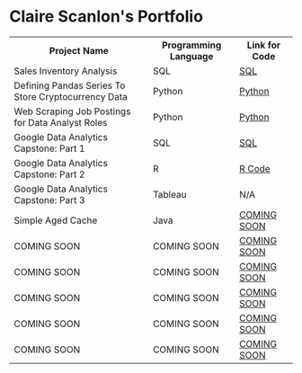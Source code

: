 # Claire Scanlon's Portfolio

<table>

<tr>

<th> Project Name </th>

<th> Programming Language </th> 

<th> Link for Code </th>

</tr>

<tr>

<td> Sales Inventory Analysis</td>

<td> SQL </td>

<td> <a href="https://github.com/clairescanlon/Data_Analysis_Portfolio/blob/c357e5ed573a7b4c92b63965fe86bd0ae0528a9b/Sales%20Inventory%20Analysis"> SQL </a> </td>

</tr>

<tr>

<td> Defining Pandas Series To Store Cryptocurrency Data </td>

<td> Python </td>

<td> <a href="https://github.com/clairescanlon/Data_Analysis_Portfolio/blob/ee5d8929ba6113bb2e6d0a94a427388f2e4337b4/Defining%20Pandas%20Series%20To%20Store%20Cryptocurrency%20Data"> Python </a> </td>

</tr>

<tr>

<td> Web Scraping Job Postings for Data Analyst Roles </td>

<td> Python </td>

<td> <a href="https://github.com/clairescanlon/Data_Analysis_Portfolio/blob/a54506bd9b8c522ff80dcd4cdeb7257ac81c7adc/DataAnalyst_JobPostings_Scraping.ipynb"> Python </a> </td>

</tr>

<tr>

<td> Google Data Analytics Capstone: Part 1 </td>

<td> SQL </td>

<td> <a href="https://github.com/clairescanlon/Data_Analysis_Portfolio/blob/10047dd8750dd771f77843fc3027a8c2ade1cb45/Google%20Data%20Analysis%20Capstone%3A%20Part%201"> SQL </a> </td>

</tr>

<tr>

<td> Google Data Analytics Capstone: Part 2 </td>

<td> R </td>

<td> <a href="https://github.com/clairescanlon/Data_Portfolio/blob/da271c1a6986c8977c9f4f784a62ba1f6446fa9d/Google%20Data%20Analytics%20Capstone%3A%20Part%202"> R Code </a> </td>

</tr>

<tr>

<td> Google Data Analytics Capstone: Part 3 </td>

<td> Tableau </td> 

<td> N/A </td>

</tr>

<tr>

<td> Simple Aged Cache </td>

<td> Java </td>

<td> <a href="LINK"> COMING SOON </a> </td>

</tr>

<tr>

<td> COMING SOON </td>

<td> COMING SOON </td>

<td> <a href="LINK"> COMING SOON </a> </td>

</tr>

<tr>

<td> COMING SOON </td>

<td> COMING SOON </td>

<td> <a href="LINK"> COMING SOON </a> </td>

</tr>

<tr>

<td> COMING SOON </td>

<td> COMING SOON </td>

<td> <a href="LINK"> COMING SOON </a> </td>

</tr>

<tr>

<td> COMING SOON </td>

<td> COMING SOON </td>

<td> <a href="LINK"> COMING SOON </a> </td>

</tr>

<tr>

<td> COMING SOON </td>

<td> COMING SOON </td>

<td> <a href="LINK"> COMING SOON </a> </td>

</tr>

</table>
